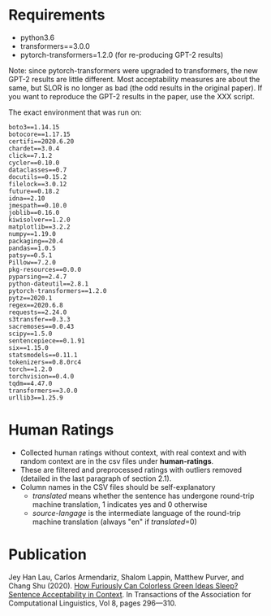 # Requirements

- python3.6
- transformers==3.0.0
- pytorch-transformers=1.2.0 (for re-producing GPT-2 results)

Note: since pytorch-transformers were upgraded to transformers, the new GPT-2 results are little different. Most acceptability measures are about the same, but SLOR is no longer as bad (the odd results in the original paper). If you want to reproduce the GPT-2 results in the paper, use the XXX script.

The exact environment that was run on:
```
boto3==1.14.15
botocore==1.17.15
certifi==2020.6.20
chardet==3.0.4
click==7.1.2
cycler==0.10.0
dataclasses==0.7
docutils==0.15.2
filelock==3.0.12
future==0.18.2
idna==2.10
jmespath==0.10.0
joblib==0.16.0
kiwisolver==1.2.0
matplotlib==3.2.2
numpy==1.19.0
packaging==20.4
pandas==1.0.5
patsy==0.5.1
Pillow==7.2.0
pkg-resources==0.0.0
pyparsing==2.4.7
python-dateutil==2.8.1
pytorch-transformers==1.2.0
pytz==2020.1
regex==2020.6.8
requests==2.24.0
s3transfer==0.3.3
sacremoses==0.0.43
scipy==1.5.0
sentencepiece==0.1.91
six==1.15.0
statsmodels==0.11.1
tokenizers==0.8.0rc4
torch==1.2.0
torchvision==0.4.0
tqdm==4.47.0
transformers==3.0.0
urllib3==1.25.9
```

# Human Ratings
- Collected human ratings without context, with real context and with random context are in the csv files under **human-ratings**.
- These are filtered and preprocessed ratings with outliers removed (detailed in the last paragraph of section 2.1).
- Column names in the CSV files should be self-explanatory
  - _translated_ means whether the sentence has undergone round-trip machine translation, 1 indicates yes and 0 otherwise
  - _source-langage_ is the intermediate language of the round-trip machine translation (always "en" if _translated_=0)
  
# Publication

Jey Han Lau, Carlos Armendariz, Shalom Lappin, Matthew Purver, and Chang Shu (2020). [How Furiously Can Colorless Green Ideas Sleep? Sentence Acceptability in Context](https://www.mitpressjournals.org/doi/full/10.1162/tacl_a_00315). In Transactions of the Association for Computational Linguistics, Vol 8, pages 296—310. 
